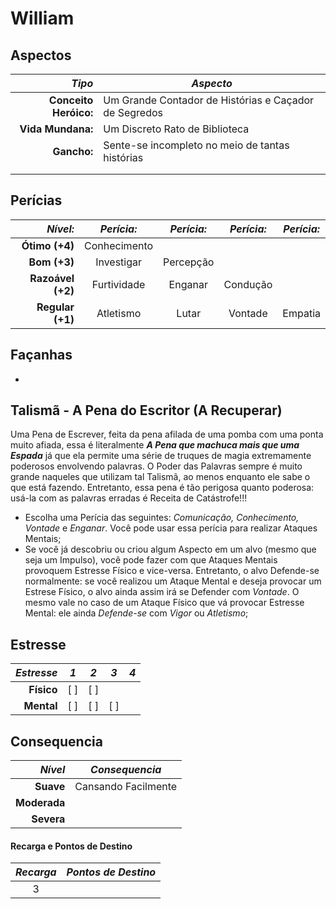 # William

## Aspectos

| ***Tipo***            | ***Aspecto***                                         |
|----------------------:|-------------------------------------------------------|
| **Conceito Heróico:** | Um Grande Contador de Histórias e Caçador de Segredos | 
| **Vida Mundana:**     | Um Discreto Rato de Biblioteca                        | 
| **Gancho:**           | Sente-se incompleto no meio de tantas histórias       | 
|                       |                                                       |
|                       |                                                       |

## Perícias

| ***Nível:***      | ***Perícia:*** | ***Perícia:*** | ***Perícia:*** | ***Perícia:*** | 
|------------------:|:--------------:|:--------------:|:--------------:|:--------------:|
| **Ótimo (+4)**    | Conhecimento   |                |                |                |
| **Bom (+3)**      | Investigar     | Percepção      |                |                |
| **Razoável (+2)** | Furtividade    | Enganar        | Condução       |                |
| **Regular (+1)**  | Atletismo      | Lutar          | Vontade        | Empatia        |

## Façanhas 

+

## Talismã - A Pena do Escritor (A Recuperar)

Uma Pena de Escrever, feita da pena afilada de uma pomba com uma ponta muito afiada, essa é literalmente **_A Pena que machuca mais que uma Espada_** já que ela permite uma série de truques de magia extremamente poderosos envolvendo palavras. O Poder das Palavras sempre é muito grande naqueles que utilizam tal Talismã, ao menos enquanto ele sabe o que está fazendo. Entretanto, essa pena é tão perigosa quanto poderosa: usá-la com as palavras erradas é Receita de Catástrofe!!!

+  Escolha uma Perícia das seguintes: _Comunicação, Conhecimento, Vontade_ e _Enganar_. Você pode usar essa perícia para realizar Ataques Mentais;
+  Se você já descobriu ou criou algum Aspecto em um alvo (mesmo que seja um Impulso), você pode fazer com que Ataques Mentais provoquem Estresse Físico e vice-versa. Entretanto, o alvo Defende-se normalmente: se você realizou um Ataque Mental e deseja provocar um Estrese Físico, o alvo ainda assim irá se Defender com _Vontade_. O mesmo vale no caso de um Ataque Físico que vá provocar Estresse Mental: ele ainda _Defende-se_ com _Vigor_ ou _Atletismo_;

## Estresse

| ___Estresse___ | ___1___ | ___2___ | ___3___ | ___4___ |
|---------------:|:-------:|:-------:|:-------:|:-------:|
| __Físico__     |   [ ]   |   [ ]   |         |         |
| __Mental__     |   [ ]   |   [ ]   |   [ ]   |         |

## Consequencia

| ___Nível___  | ___Consequencia___       |
|-------------:|--------------------------|
| __Suave__    | Cansando Facilmente      |
| __Moderada__ |                          |
| __Severa__   |                          |

#### Recarga e Pontos de Destino

| ___Recarga___  | ___Pontos de Destino___ |
|:--------------:|:-----------------------:|
|   3            |                         |


<!--stackedit_data:
eyJoaXN0b3J5IjpbMTg0NTM1NjExXX0=
-->